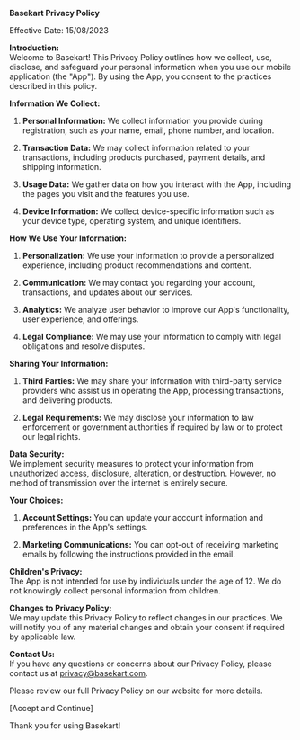 
**Basekart Privacy Policy**

Effective Date: 15/08/2023

**Introduction:**  
Welcome to Basekart! This Privacy Policy outlines how we collect, use, disclose, and safeguard your personal information when you use our mobile application (the "App"). By using the App, you consent to the practices described in this policy.

**Information We Collect:**

1.  **Personal Information:** We collect information you provide during registration, such as your name, email, phone number, and location.
    
2.  **Transaction Data:** We may collect information related to your transactions, including products purchased, payment details, and shipping information.
    
3.  **Usage Data:** We gather data on how you interact with the App, including the pages you visit and the features you use.
    
4.  **Device Information:** We collect device-specific information such as your device type, operating system, and unique identifiers.
    

**How We Use Your Information:**

1.  **Personalization:** We use your information to provide a personalized experience, including product recommendations and content.
    
2.  **Communication:** We may contact you regarding your account, transactions, and updates about our services.
    
3.  **Analytics:** We analyze user behavior to improve our App's functionality, user experience, and offerings.
    
4.  **Legal Compliance:** We may use your information to comply with legal obligations and resolve disputes.
    

**Sharing Your Information:**

1.  **Third Parties:** We may share your information with third-party service providers who assist us in operating the App, processing transactions, and delivering products.
    
2.  **Legal Requirements:** We may disclose your information to law enforcement or government authorities if required by law or to protect our legal rights.
    

**Data Security:**  
We implement security measures to protect your information from unauthorized access, disclosure, alteration, or destruction. However, no method of transmission over the internet is entirely secure.

**Your Choices:**

1.  **Account Settings:** You can update your account information and preferences in the App's settings.
    
2.  **Marketing Communications:** You can opt-out of receiving marketing emails by following the instructions provided in the email.
    

**Children's Privacy:**  
The App is not intended for use by individuals under the age of 12. We do not knowingly collect personal information from children.

**Changes to Privacy Policy:**  
We may update this Privacy Policy to reflect changes in our practices. We will notify you of any material changes and obtain your consent if required by applicable law.

**Contact Us:**  
If you have any questions or concerns about our Privacy Policy, please contact us at [privacy@basekart.com](mailto:privacy@basekart.com "mailto:privacy@basekart.com").

Please review our full Privacy Policy on our website for more details.

[Accept and Continue]

Thank you for using Basekart!